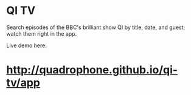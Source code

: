 QI TV
===========

Search episodes of the BBC's brilliant show QI by title, date, and guest; watch them right in the app.

Live demo here:

<a href="http://quadrophone.github.io/qi-tv/app">http://quadrophone.github.io/qi-tv/app</a>
=======
